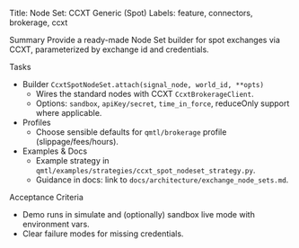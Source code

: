 Title: Node Set: CCXT Generic (Spot)
Labels: feature, connectors, brokerage, ccxt

Summary
Provide a ready-made Node Set builder for spot exchanges via CCXT, parameterized by exchange id and credentials.

Tasks
- Builder `CcxtSpotNodeSet.attach(signal_node, world_id, **opts)`
  - Wires the standard nodes with CCXT `CcxtBrokerageClient`.
  - Options: `sandbox`, `apiKey/secret`, `time_in_force`, reduceOnly support where applicable.
- Profiles
  - Choose sensible defaults for `qmtl/brokerage` profile (slippage/fees/hours).
- Examples & Docs
  - Example strategy in `qmtl/examples/strategies/ccxt_spot_nodeset_strategy.py`.
  - Guidance in docs: link to `docs/architecture/exchange_node_sets.md`.

Acceptance Criteria
- Demo runs in simulate and (optionally) sandbox live mode with environment vars.
- Clear failure modes for missing credentials.

